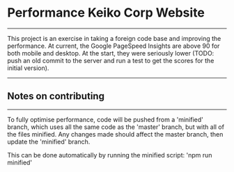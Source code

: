 
# Performance Keiko Corp Website
---

This project is an exercise in taking a foreign code base and improving the performance. At current, the Google PageSpeed Insights are above 90 for both mobile and desktop. At the start, they were seriously lower (TODO: push an old commit to the server and run a test to get the scores for the initial version).

---

## Notes on contributing
---

To fully optimise performance, code will be pushed from a 'minified' branch, which uses all the same code as the 'master' branch, but with all of the files minified. Any changes made should affect the master branch, then update the 'minified' branch.

This can be done automatically by running the minified script: 'npm run minified'

